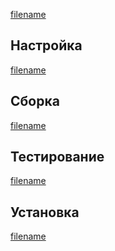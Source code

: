 <pkg :name="'expect'" instsize showsbu2></pkg>

[filename](../shared/test-pkgs.md ':include')

## Настройка

[filename](../packages/core/expeсt/configure ':include')

## Сборка

[filename](../packages/core/expect/build)

## Тестирование

[filename](../packages/core/expect/test)

## Установка

[filename](../packages/core/expect/install)

<script>
	new Vue({ el: '#main' })
</script>
